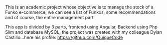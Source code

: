 This is an academic project whose objective is to manage the stock of a Funko e-commerce, we can see a list of Funkos, some recommendations and of course, the entire management part.

This app is divided by 3 parts, frontend using Angular, Backend using Php Slim and database MySQL, the project was created with my colleague Dylan Castillo...here his profile: https://github.com/QuiqueCode

